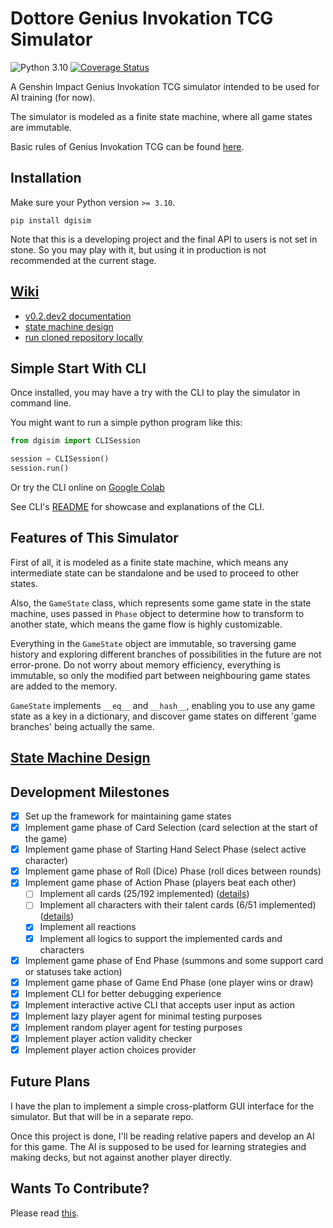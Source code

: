 # Dottore Genius Invokation TCG Simulator

![Python 3.10](https://img.shields.io/badge/python-3.10-blue.svg)
[![Coverage Status](https://coveralls.io/repos/github/Jarvis-Yu/Dottore-Genius-Invokation-TCG-Simulator/badge.svg?branch=master)](https://coveralls.io/github/Jarvis-Yu/Dottore-Genius-Invokation-TCG-Simulator?branch=master)

A Genshin Impact Genius Invokation TCG simulator intended to be used for AI training (for now).

The simulator is modeled as a finite state machine, where all game states are immutable.

Basic rules of Genius Invokation TCG can be found [here](https://genshin-impact.fandom.com/wiki/Genius_Invokation_TCG).

## Installation

Make sure your Python version `>= 3.10`.

```
pip install dgisim
```

Note that this is a developing project and the final API to users is not set in stone.
So you may play with it, but using it in production is not recommended at the current stage.

## [Wiki](https://github.com/Jarvis-Yu/Dottore-Genius-Invokation-TCG-Simulator/wiki)

- [v0.2.dev2 documentation](https://github.com/Jarvis-Yu/Dottore-Genius-Invokation-TCG-Simulator/wiki/v0.2.dev2-Documentation)
- [state machine design](https://github.com/Jarvis-Yu/Dottore-Genius-Invokation-TCG-Simulator/blob/master/docs/state_machine_design.md)
- [run cloned repository locally](https://github.com/Jarvis-Yu/Dottore-Genius-Invokation-TCG-Simulator/blob/master/docs/dev_readme.md)

## Simple Start With CLI

Once installed, you may have a try with the CLI to play the simulator in command line.

You might want to run a simple python program like this:

```py
from dgisim import CLISession

session = CLISession()
session.run()
```

Or try the CLI online on [Google Colab](https://colab.research.google.com/drive/1h6ckw4LQ2jMEnZAs9QQo6tHjCwWnR8KD?usp=sharing)

See CLI's [README](https://github.com/Jarvis-Yu/Dottore-Genius-Invokation-TCG-Simulator/blob/master/docs/cli_readme.md)
for showcase and explanations of the CLI.

## Features of This Simulator

First of all, it is modeled as a finite state machine, which means any intermediate state can be
standalone and be used to proceed to other states.

Also, the `GameState` class, which represents some game state in the state machine, uses passed in
`Phase` object to determine how to transform to another state, which means the game flow is
highly customizable.

Everything in the `GameState` object are immutable, so traversing game history and exploring different
branches of possibilities in the future are not error-prone. Do not worry about memory efficiency,
everything is immutable, so only the modified part between neighbouring game states are added to the
memory.

`GameState` implements `__eq__` and `__hash__`, enabling you to use any game state as a key in a
dictionary, and discover game states on different 'game branches' being actually the same.

## [State Machine Design](https://github.com/Jarvis-Yu/Dottore-Genius-Invokation-TCG-Simulator/blob/master/docs/state_machine_design.md)

## Development Milestones

- [x] Set up the framework for maintaining game states
- [x] Implement game phase of Card Selection (card selection at the start of the game)
- [x] Implement game phase of Starting Hand Select Phase (select active character)
- [x] Implement game phase of Roll (Dice) Phase (roll dices between rounds)
- [x] Implement game phase of Action Phase (players beat each other)
  - [ ] Implement all cards (25/192 implemented) ([details](https://github.com/Jarvis-Yu/Dottore-Genius-Invokation-TCG-Simulator/blob/master/docs/progress.md))
  - [ ] Implement all characters with their talent cards (6/51 implemented) ([details](https://github.com/Jarvis-Yu/Dottore-Genius-Invokation-TCG-Simulator/blob/master/docs/progress.md))
  - [x] Implement all reactions
  - [x] Implement all logics to support the implemented cards and characters
- [x] Implement game phase of End Phase (summons and some support card or statuses take action)
- [x] Implement game phase of Game End Phase (one player wins or draw)
- [x] Implement CLI for better debugging experience
- [x] Implement interactive active CLI that accepts user input as action
- [x] Implement lazy player agent for minimal testing purposes
- [x] Implement random player agent for testing purposes
- [x] Implement player action validity checker
- [x] Implement player action choices provider

## Future Plans

I have the plan to implement a simple cross-platform GUI interface for the simulator. But that will
be in a separate repo.

Once this project is done, I'll be reading relative papers and develop an AI for this game. The AI
is supposed to be used for learning strategies and making decks, but not against another player
directly.

## Wants To Contribute?

Please read [this](https://github.com/Jarvis-Yu/Dottore-Genius-Invokation-TCG-Simulator/blob/master/docs/dev_readme.md).
